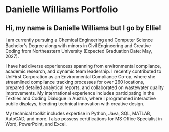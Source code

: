 # Danielle Williams Portfolio

## Hi, my name is Danielle Williams but I go by Ellie!

I am currently pursuing a Chemical Engineering and Computer Science Bachelor's Degree along with minors in Civil Engineering and Creative Coding from Northeastern University (Expected Graduation Date: May, 2027).

I have had diverse experiencess spanning from environmental compliance, academic research, and dynamic team leadership. I recently contributed to UniFirst Corporation as an Environmental Compliance Co-op, where she streamlined compliance tracking processes for over 260 locations, prepared detailed analytical reports, and collaborated on wastewater quality improvements. My international experience includes participating in the Textiles and Coding Dialogue in Austria, where I programmed interactive public displays, blending technical innovation with creative design.

My technical toolkit includes expertise in Python, Java, SQL, MATLAB, AutoCAD, and more. I also possess certifications for MS Office Specialist in Word, PowerPoint, and Excel.
